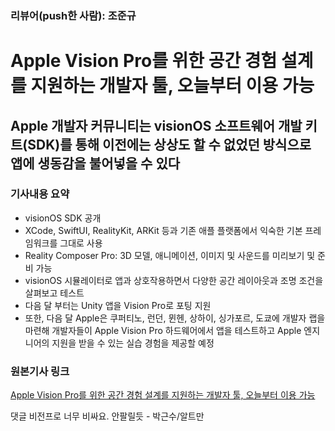 ### 리뷰어(push한 사람): 조준규

# Apple Vision Pro를 위한 공간 경험 설계를 지원하는 개발자 툴, 오늘부터 이용 가능


## Apple 개발자 커뮤니티는 visionOS 소프트웨어 개발 키트(SDK)를 통해 이전에는 상상도 할 수 없었던 방식으로 앱에 생동감을 불어넣을 수 있다


### 기사내용 요약
- visionOS SDK 공개
- XCode, SwiftUI, RealityKit, ARKit 등과 기존 애플 플랫폼에서 익숙한 기본 프레임워크를 그대로 사용
- Reality Composer Pro: 3D 모델, 애니메이션, 이미지 및 사운드를 미리보기 및 준비 가능
- visionOS 시뮬레이터로 앱과 상호작용하면서 다양한 공간 레이아웃과 조명 조건을 살펴보고 테스트
- 다음 달 부터는 Unity 앱을 Vision Pro로 포팅 지원
- 또한, 다음 달 Apple은 쿠퍼티노, 런던, 뮌헨, 상하이, 싱가포르, 도쿄에 개발자 랩을 마련해 개발자들이 Apple Vision Pro 하드웨어에서 앱을 테스트하고 Apple 엔지니어의 지원을 받을 수 있는 실습 경험을 제공할 예정

### 원본기사 링크
[Apple Vision Pro를 위한 공간 경험 설계를 지원하는 개발자 툴, 오늘부터 이용 가능](https://www.apple.com/kr/newsroom/2023/06/developer-tools-to-create-spatial-experiences-for-apple-vision-pro-now-available/)

댓글
비전프로 너무 비싸요. 안팔릴듯 - 박근수/알트만
